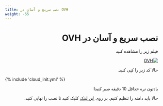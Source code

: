 ```yaml
---
title: نصب سریع و آسان در OVH
weight: -55
---
```


<div dir="rtl" markdown="1">

# نصب سریع و آسان در OVH
فیلم زیر را مشاهده کنید

[![OVH](https://img.youtube.com/vi/06fMizOb-DE/maxresdefault.jpg)](https://www.youtube.com/watch?v=06fMizOb-DE)



حالا کد زیر را کپی کنید.

<div dir="ltr" markdown="1">
  

{% include 'cloud_init.yml' %}


</div>

یادتون نره حداقل 10 دقیقه  صبر کنیدا

حالا باید دامنه را تنظیم کنیم. بر روی [این لینک](/fa/manager/installation-and-setup/Guide-for-setting-up-the-domain-and-finalizing-the-installation/) کلیک کنید تا نصب را نهایی کنید.

</div>
